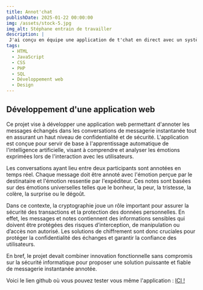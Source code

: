 ```yaml
---
title: Annot'chat
publishDate: 2025-01-22 00:00:00
img: /assets/stock-5.jpg
img_alt: Stéphane entrain de travailler 
description: |
 J'ai conçu en équipe une application de t'chat en direct avec un système d'annotation
tags:
  - HTML
  - JavaScript
  - CSS
  - PHP
  - SQL
  - Développement web
  - Design
---
```

## Développement d'une application web 


Ce projet vise à développer une application web permettant d'annoter les messages échangés dans les conversations de messagerie instantanée tout en assurant un haut niveau de confidentialité et de sécurité. L'application est conçue pour servir de base à l'apprentissage automatique de l'intelligence artificielle, visant à comprendre et analyser les émotions exprimées lors de l'interaction avec les utilisateurs.

Les conversations ayant lieu entre deux participants sont annotées en temps réel. Chaque message doit être annoté avec l'émotion perçue par le destinataire et l'émotion ressentie par l'expéditeur. Ces notes sont basées sur des émotions universelles telles que le bonheur, la peur, la tristesse, la colère, la surprise ou le dégoût.

Dans ce contexte, la cryptographie joue un rôle important pour assurer la sécurité des transactions et la protection des données personnelles. En effet, les messages et notes contiennent des informations sensibles qui doivent être protégées des risques d’interception, de manipulation ou d’accès non autorisé. Les solutions de chiffrement sont donc cruciales pour protéger la confidentialité des échanges et garantir la confiance des utilisateurs.

En bref, le projet devait combiner innovation fonctionnelle sans compromis sur la sécurité informatique pour proposer une solution puissante et fiable de messagerie instantanée annotée.

Voici le lien github où vous pouvez tester vous même l'application : [ICI !](https://github.com/Guen0x/SAE_AppChatAnnotation)